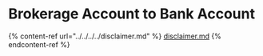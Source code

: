 # Brokerage Account to Bank Account

{% content-ref url="../../../../disclaimer.md" %}
[disclaimer.md](../../../../disclaimer.md)
{% endcontent-ref %}
